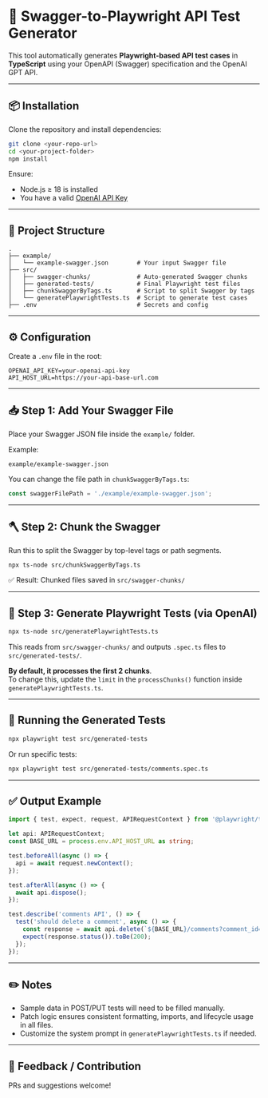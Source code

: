 # 🧪 Swagger-to-Playwright API Test Generator

This tool automatically generates **Playwright-based API test cases** in **TypeScript** using your OpenAPI (Swagger) specification and the OpenAI GPT API.

---

## 📦 Installation

Clone the repository and install dependencies:

```bash
git clone <your-repo-url>
cd <your-project-folder>
npm install
```

Ensure:
- Node.js ≥ 18 is installed
- You have a valid [OpenAI API Key](https://platform.openai.com/account/api-keys)

---

## 📁 Project Structure

```
.
├── example/
│   └── example-swagger.json        # Your input Swagger file
├── src/
│   ├── swagger-chunks/             # Auto-generated Swagger chunks
│   ├── generated-tests/            # Final Playwright test files
│   ├── chunkSwaggerByTags.ts       # Script to split Swagger by tags
│   └── generatePlaywrightTests.ts  # Script to generate test cases
├── .env                            # Secrets and config
```

---

## ⚙️ Configuration

Create a `.env` file in the root:

```env
OPENAI_API_KEY=your-openai-api-key
API_HOST_URL=https://your-api-base-url.com
```

---

## 📥 Step 1: Add Your Swagger File

Place your Swagger JSON file inside the `example/` folder.

Example:
```
example/example-swagger.json
```

You can change the file path in `chunkSwaggerByTags.ts`:
```ts
const swaggerFilePath = './example/example-swagger.json';
```

---

## 🪓 Step 2: Chunk the Swagger

Run this to split the Swagger by top-level tags or path segments.

```bash
npx ts-node src/chunkSwaggerByTags.ts
```

✅ Result: Chunked files saved in `src/swagger-chunks/`

---

## 🤖 Step 3: Generate Playwright Tests (via OpenAI)

```bash
npx ts-node src/generatePlaywrightTests.ts
```

This reads from `src/swagger-chunks/` and outputs `.spec.ts` files to `src/generated-tests/`.

**By default, it processes the first 2 chunks**.  
To change this, update the `limit` in the `processChunks()` function inside `generatePlaywrightTests.ts`.

---

## 🧪 Running the Generated Tests

```bash
npx playwright test src/generated-tests
```

Or run specific tests:

```bash
npx playwright test src/generated-tests/comments.spec.ts
```

---

## ✅ Output Example

```ts
import { test, expect, request, APIRequestContext } from '@playwright/test';

let api: APIRequestContext;
const BASE_URL = process.env.API_HOST_URL as string;

test.beforeAll(async () => {
  api = await request.newContext();
});

test.afterAll(async () => {
  await api.dispose();
});

test.describe('comments API', () => {
  test('should delete a comment', async () => {
    const response = await api.delete(`${BASE_URL}/comments?comment_id=1&version_number=1`);
    expect(response.status()).toBe(200);
  });
});
```

---

## ✏️ Notes

- Sample data in POST/PUT tests will need to be filled manually.
- Patch logic ensures consistent formatting, imports, and lifecycle usage in all files.
- Customize the system prompt in `generatePlaywrightTests.ts` if needed.

---

## 💬 Feedback / Contribution

PRs and suggestions welcome!